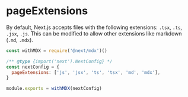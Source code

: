 # pageExtensions

By default, Next.js accepts files with the following extensions: `.tsx`, `.ts`, `.jsx`, `.js`. This can be modified to allow other extensions like markdown (`.md`, `.mdx`).

```js filename="next.config.js"
const withMDX = require('@next/mdx')()

/** @type {import('next').NextConfig} */
const nextConfig = {
  pageExtensions: ['js', 'jsx', 'ts', 'tsx', 'md', 'mdx'],
}

module.exports = withMDX(nextConfig)
```
